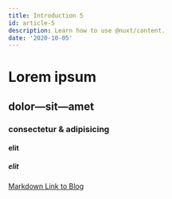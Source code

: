 ```yaml
---
title: Introduction 5
id: article-5
description: Learn how to use @nuxt/content.
date: '2020-10-05'
---
```


# Lorem ipsum
## dolor—sit—amet
### consectetur &amp; adipisicing
#### elit
##### elit

[Markdown Link to Blog](/articles)